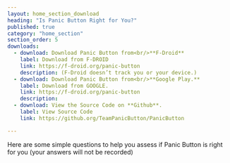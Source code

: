 ```yaml
---
layout: home_section_download
heading: "Is Panic Button Right for You?"
published: true
category: "home_section"
section_order: 5
downloads:
  - download: Download Panic Button from<br/>**F-Droid**
    label: Download from F-DROID
    link: https://f-droid.org/panic-button
    description: (F-Droid doesn’t track you or your device.)
  - download: Download Panic Button from<br/>**Google Play.**
    label: Download from GOOGLE.
    link: https://f-droid.org/panic-button
    description: 
  - download: View the Source Code on **Github**.
    label: View Source Code
    link: https://github.org/TeamPanicButton/PanicButton

---
```


Here are some simple questions to help you assess
if Panic Button is right for you
(your answers will not be recorded) 